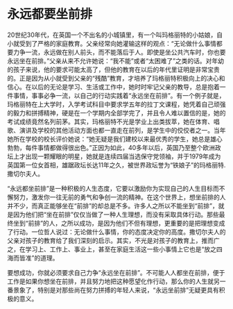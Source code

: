 # 永远都要坐前排

20世纪30年代，在英国一个不出名的小城镇里，有一个叫玛格丽特的小姑娘，自小就受到了严格的家庭教育。父亲经常向她灌输这样的观点：“无论做什么事情都要力争一流，永远做在别人前头，而不能落后于人。即使是坐公共汽车时，你也要永远坐在前排。”父亲从来不允许她说：“我不能”或者“太困难了”之类的话。对年幼的孩子来说，他的要求可能太高了，但他的教育在以后的年代里证明是非常宝贵的。正是因为从小就受到父亲的“残酷”教育，才培养了玛格丽特积极向上的决心和信心。在以后的无论是学习、生活或工作中，她时时牢记父亲的教导，总是抱着一件事情，事事必争一流，以自己的行动实践着“永远坐在前排”。有一个例子就是，玛格丽特在上大学时，入学考试科目中要求学五年的拉丁文课程，她凭着自己顽强的毅力和拼搏精神，硬是在一个学期内全部学完了，并且令人难以置信的是，她的考试成绩竟然名列前茅。其实，玛格丽特不光是学业上出类拔萃，她在体育、唱歌、演讲及学校的其他活动方面也都一直走在前列，是学生中的佼佼者之一。当年她所在学校的校长评价她说：“她无疑是我们建校以来最优秀的学生，她总是雄心勃勃，每件事情都做得很出色。”正因为如此，40多年以后，英国乃至整个欧洲政坛上才出现一颗耀眼的明星，她就是连续四届当选保守党领袖，并于1979年成为英国第一位女首相，雄踞政坛长达11年之久，被世界政坛誉为“铁娘子”的玛格丽特.撒切尔夫人。 

“永远都坐前排”是一种积极的人生态度，它要以激励你为实现自己的人生目标而不懈努力，激发你一往无前的勇气和争创一流的精神。在这个世界上，想坐前排的人并不少，而真正能够坐在“前排”的却总是不多。许多人之所以不能坐到“前排”，就是因为他们把“坐在前排”仅仅当做了一种人生理想，而没有采取具体行动。那些最终坐到“前排”的人，之所以成功，是因为他们不但有理想，更重要的是把理想变成了行动。一位哲人说过：无论做什么事情，你的态度决定你的高度。撒切尔夫人的父亲对孩子的教育给了我们深刻的启示。其实，不光是对孩子的教育上，推而广之，在学习上、工作上、事业上，甚至在家庭生活这一些小事情上它也是“放之四海而皆准”的道理。 

要想成功，你就必须要求自己力争“永远坐在前排”。不可能人人都坐在前排，便于工作是如果你想坐在前排，并且努力地把这种愿望化作行动，那么你的人生就另一番景象了，特别是对那些尚在努力拼搏的年轻人来说，“永远坐前排”无疑更具有积极的意义。
 